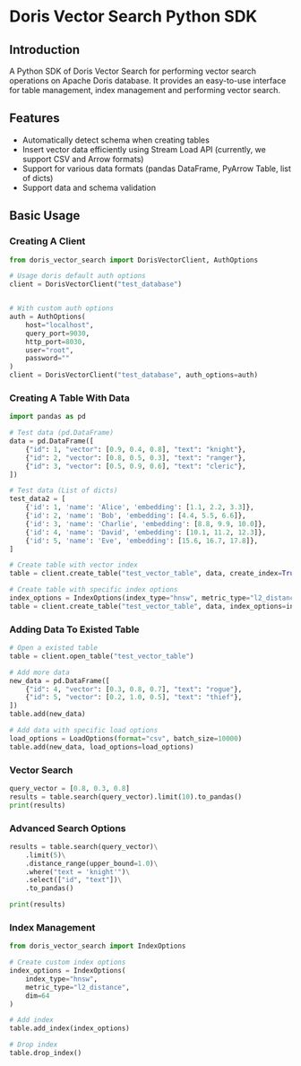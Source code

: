 # Doris Vector Search Python SDK

## Introduction

A Python SDK of Doris Vector Search for performing vector search operations on Apache Doris database. It provides an easy-to-use interface for table management, index management and performing vector search.

## Features

- Automatically detect schema when creating tables
- Insert vector data efficiently using Stream Load API (currently, we support CSV and Arrow formats)
- Support for various data formats (pandas DataFrame, PyArrow Table, list of dicts)
- Support data and schema validation

## Basic Usage

### Creating A Client

```python
from doris_vector_search import DorisVectorClient, AuthOptions

# Usage doris default auth options
client = DorisVectorClient("test_database")


# With custom auth options
auth = AuthOptions(
    host="localhost",
    query_port=9030,
    http_port=8030,
    user="root",
    password=""
)
client = DorisVectorClient("test_database", auth_options=auth)
```

### Creating A Table With Data

```python
import pandas as pd

# Test data (pd.DataFrame)
data = pd.DataFrame([
    {"id": 1, "vector": [0.9, 0.4, 0.8], "text": "knight"},
    {"id": 2, "vector": [0.8, 0.5, 0.3], "text": "ranger"},
    {"id": 3, "vector": [0.5, 0.9, 0.6], "text": "cleric"},
])

# Test data (List of dicts)
test_data2 = [
    {'id': 1, 'name': 'Alice', 'embedding': [1.1, 2.2, 3.3]},
    {'id': 2, 'name': 'Bob', 'embedding': [4.4, 5.5, 6.6]},
    {'id': 3, 'name': 'Charlie', 'embedding': [8.8, 9.9, 10.0]},
    {'id': 4, 'name': 'David', 'embedding': [10.1, 11.2, 12.3]},
    {'id': 5, 'name': 'Eve', 'embedding': [15.6, 16.7, 17.8]},
]

# Create table with vector index
table = client.create_table("test_vector_table", data, create_index=True)

# Create table with specific index options
index_options = IndexOptions(index_type="hnsw", metric_type="l2_distance")
table = client.create_table("test_vector_table", data, index_options=index_options)
```

### Adding Data To Existed Table

```python
# Open a existed table
table = client.open_table("test_vector_table")

# Add more data
new_data = pd.DataFrame([
    {"id": 4, "vector": [0.3, 0.8, 0.7], "text": "rogue"},
    {"id": 5, "vector": [0.2, 1.0, 0.5], "text": "thief"},
])
table.add(new_data)

# Add data with specific load options
load_options = LoadOptions(format="csv", batch_size=10000)
table.add(new_data, load_options=load_options)
```


### Vector Search

```python
query_vector = [0.8, 0.3, 0.8]
results = table.search(query_vector).limit(10).to_pandas()
print(results)
```


### Advanced Search Options

```python
results = table.search(query_vector)\
    .limit(5)\
    .distance_range(upper_bound=1.0)\
    .where("text = 'knight'")\
    .select(["id", "text"])\
    .to_pandas()

print(results)
```

### Index Management

```python
from doris_vector_search import IndexOptions

# Create custom index options
index_options = IndexOptions(
    index_type="hnsw",
    metric_type="l2_distance",
    dim=64
)

# Add index
table.add_index(index_options)

# Drop index
table.drop_index()
```


